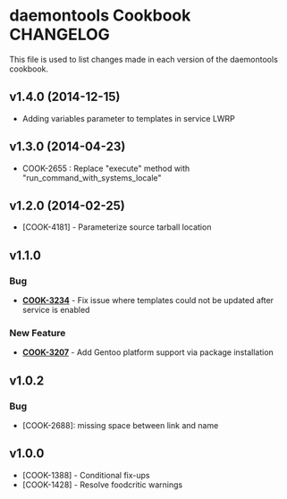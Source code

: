 daemontools Cookbook CHANGELOG
==============================
This file is used to list changes made in each version of the daemontools cookbook.

v1.4.0 (2014-12-15)
-------------------
- Adding variables parameter to templates in service LWRP

v1.3.0 (2014-04-23)
-------------------
- COOK-2655 : Replace "execute" method with "run_command_with_systems_locale"


v1.2.0 (2014-02-25)
-------------------
- [COOK-4181] - Parameterize source tarball location


v1.1.0
------
### Bug
- **[COOK-3234](https://tickets.opscode.com/browse/COOK-3234)** - Fix issue where templates could not be updated after service is enabled

### New Feature
- **[COOK-3207](https://tickets.opscode.com/browse/COOK-3207)** - Add Gentoo platform support via package installation

v1.0.2
------
### Bug
- [COOK-2688]: missing space between link and name

v1.0.0
------
- [COOK-1388] - Conditional fix-ups
- [COOK-1428] - Resolve foodcritic warnings

